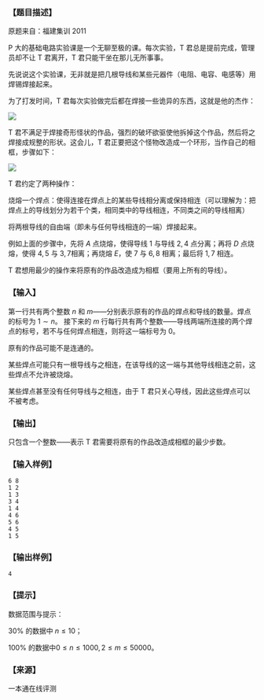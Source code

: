 ### 【题目描述】

原题来自：福建集训 2011

P 大的基础电路实验课是一个无聊至极的课。每次实验，T 君总是提前完成，管理员却不让 T 君离开，T 君只能干坐在那儿无所事事。

先说说这个实验课，无非就是把几根导线和某些元器件（电阻、电容、电感等）用焊锡焊接起来。

为了打发时间，T 君每次实验做完后都在焊接一些诡异的东西，这就是他的杰作：

![](pic/1533a.jpg)

T 君不满足于焊接奇形怪状的作品，强烈的破坏欲驱使他拆掉这个作品，然后将之焊接成规整的形状。这会儿，T 君正要把这个怪物改造成一个环形，当作自己的相框，步骤如下：

![](pic/1533b.jpg)

T 君约定了两种操作：

烧熔一个焊点：使得连接在焊点上的某些导线相分离或保持相连（可以理解为：把焊点上的导线划分为若干个类，相同类中的导线相连，不同类之间的导线相离）

将两根导线的自由端（即未与任何导线相连的一端）焊接起来。

例如上面的步骤中，先将 $A$ 点烧熔，使得导线 $1$ 与导线 $2,4$ 点分离；再将 $D$ 点烧熔，使得 $4,5$ 与 $3,7$相离；再烧熔 $E$，使 $7$ 与 $6,8$ 相离；最后将 $1,7$ 相连。

T 君想用最少的操作来将原有的作品改造成为相框（要用上所有的导线）。

### 【输入】

第一行共有两个整数 $n$ 和 $m$——分别表示原有的作品的焊点和导线的数量。焊点的标号为 $1∼n$。 接下来的 $m$ 行每行共有两个整数——导线两端所连接的两个焊点的标号，若不与任何焊点相连，则将这一端标号为 $0$。

原有的作品可能不是连通的。

某些焊点可能只有一根导线与之相连，在该导线的这一端与其他导线相连之前，这些焊点不允许被烧熔。

某些焊点甚至没有任何导线与之相连，由于 T 君只关心导线，因此这些焊点可以不被考虑。

### 【输出】

只包含一个整数——表示 T 君需要将原有的作品改造成相框的最少步数。

### 【输入样例】

```
6 8
1 2
1 3
3 4
1 4
4 6
5 6
4 5
1 5
```

### 【输出样例】

```
4
```

### 【提示】

数据范围与提示：

30% 的数据中 $n≤10$；

100% 的数据中$0≤n≤1000,2≤m≤50000$。


 ### 【来源】

 一本通在线评测 